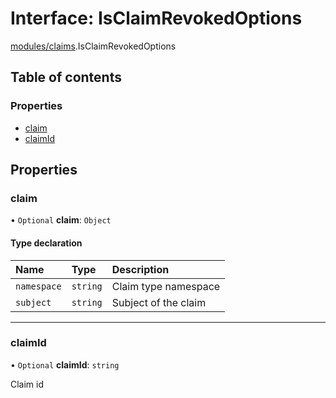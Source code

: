 # Interface: IsClaimRevokedOptions

[modules/claims](../modules/modules_claims.md).IsClaimRevokedOptions

## Table of contents

### Properties

- [claim](modules_claims.IsClaimRevokedOptions.md#claim)
- [claimId](modules_claims.IsClaimRevokedOptions.md#claimid)

## Properties

### claim

• `Optional` **claim**: `Object`

#### Type declaration

| Name | Type | Description |
| :------ | :------ | :------ |
| `namespace` | `string` | Claim type namespace |
| `subject` | `string` | Subject of the claim |

___

### claimId

• `Optional` **claimId**: `string`

Claim id
